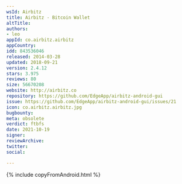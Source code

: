 ```yaml
---
wsId: Airbitz
title: Airbitz - Bitcoin Wallet
altTitle: 
authors:
- leo
appId: co.airbitz.airbitz
appCountry: 
idd: 843536046
released: 2014-03-28
updated: 2018-09-21
version: 2.4.12
stars: 3.975
reviews: 80
size: 56670208
website: http://airbitz.co
repository: https://github.com/EdgeApp/airbitz-android-gui
issue: https://github.com/EdgeApp/airbitz-android-gui/issues/21
icon: co.airbitz.airbitz.jpg
bugbounty: 
meta: obsolete
verdict: ftbfs
date: 2021-10-19
signer: 
reviewArchive: 
twitter: 
social: 

---
```


{% include copyFromAndroid.html %}
